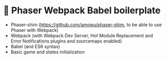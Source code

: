 :rocket: Phaser Webpack Babel boilerplate 
=======

- Phaser-shim (https://github.com/amowu/phaser-shim, to be able to use Phaser with Webpack)
- Webpack (with Webpack Dev Server, Hot Module Replacement and Error Notifications plugins and sourcemaps enabled)
- Babel (and ES6 syntax)
- Basic game and states initialization 
